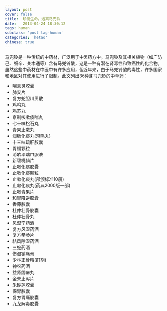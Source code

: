 ```yaml
---
layout: post
cover: false
title:  珍爱生命，远离马兜铃
date:   2013-04-24 18:30:12
tags: human
subclass: 'post tag-human'
categories: 'hetao'
chinese: true
---
```


马兜铃是一种传统的中药材，广泛用于中医药方中。马兜铃及其相关植物（如广防己、细辛、关木通等）含有马兜铃酸，这是一种有潜在肾毒性和致癌性的化合物。虽然这些中药材在中医中有许多应用，但近年来，由于马兜铃酸的毒性，许多国家和地区对其使用进行了限制。此文列出36种含马兜铃的中草药：

* 喘息灵胶囊
* 肺安片
* 复方蛇胆川贝散
* 鸡鸣丸
* 鸡苏丸
* 京制咳嗽痰喘丸
* 七十味松石丸
* 青果止嗽丸
* 润肺化痰丸(鸡鸣丸)
* 十三味疏肝胶囊
* 胃福颗粒
* 消咳平喘口服液
* 新碧桃仙片
* 止嗽化痰胶囊
* 止嗽化痰颗粒
* 止嗽化痰丸(部颁标准10册)
* 止嗽化痰丸(药典2000版一部)
* 止嗽青果片
* 和胃降逆胶囊
* 香藤胶囊
* 杜仲壮骨胶囊
* 杜仲壮骨丸
* 风湿宁药酒
* 复方风湿药酒
* 复方拳参片
* 祛风除湿药酒
* 三蛇药酒
* 伤湿镇痛膏
* 少林正骨精(酊剂)
* 神农药酒
* 益肾蠲痹丸
* 金朱止泻片
* 朱砂莲胶囊
* 保胃胶囊
* 复方胃痛胶囊
* 九龙解毒胶囊



